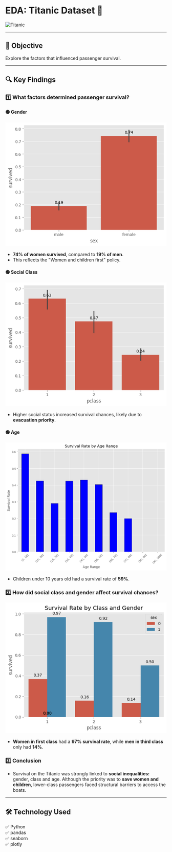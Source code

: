 # **EDA: Titanic Dataset** 🚢  

![Titanic](https://upload.wikimedia.org/wikipedia/commons/thumb/f/fd/RMS_Titanic_3.jpg/1200px-RMS_Titanic_3.jpg)  

---

## 📌 **Objective**  
Explore the factors that influenced passenger survival.  

---

## 🔍 **Key Findings**  

### 1️⃣ **What factors determined passenger survival?**  

#### 🟢 **Gender**  
![Survival by Gender](https://raw.githubusercontent.com/JMCoC/ml_engineer_roadmap/refs/heads/main/projects/6.%20TitanicEda/reports/genderpercent.png)  
- **74% of women survived**, compared to **19% of men**.  
- This reflects the "Women and children first" policy.  

#### 🟢 **Social Class**  
![Survival by Social Class](https://raw.githubusercontent.com/JMCoC/ml_engineer_roadmap/refs/heads/main/projects/6.%20TitanicEda/reports/socialclass.png)  
- Higher social status increased survival chances, likely due to **evacuation priority**.

#### 🟢 **Age**
![Survival by Social Class](https://raw.githubusercontent.com/JMCoC/ml_engineer_roadmap/refs/heads/main/projects/6.%20TitanicEda/reports/agerange.png)  
- Children under 10 years old had a survival rate of **59%**.

### 2️⃣ **How did social class and gender affect survival chances?**  
![Survival by Class and Gender](https://raw.githubusercontent.com/JMCoC/ml_engineer_roadmap/refs/heads/main/projects/6.%20TitanicEda/reports/classandgernder.png)  
- **Women in first class** had a **97% survival rate**, while **men in third class** only had **14%**.  

### 3️⃣ **Conclusion**
- Survival on the Titanic was strongly linked to **social inequalities:** gender, class and age. Although the priority was to **save women and children**, lower-class passengers faced structural barriers to access the boats.
---

## 🛠️ **Technology Used**  
✅ Python  
✅ pandas  
✅ seaborn  
✅ plotly  

